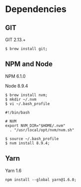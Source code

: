 # Dependencies

## GIT

GIT 2.13.+

```
$ brew install git;
```

## NPM and Node

NPM 6.1.0

Node 8.9.4

```
$ brew install nvm; 
$ mkdir ~/.nvm
$ vi ~/.bash_profile
```

```
#!/bin/bash
  
# NVM
export NVM_DIR="$HOME/.nvm"
  . "/usr/local/opt/nvm/nvm.sh"
```

```
$ source ~/.bash_profile
$ nvm install 8.9.4;
```

## Yarn

Yarn 1.6

```
npm install --global yarn@1.6.0;
```
